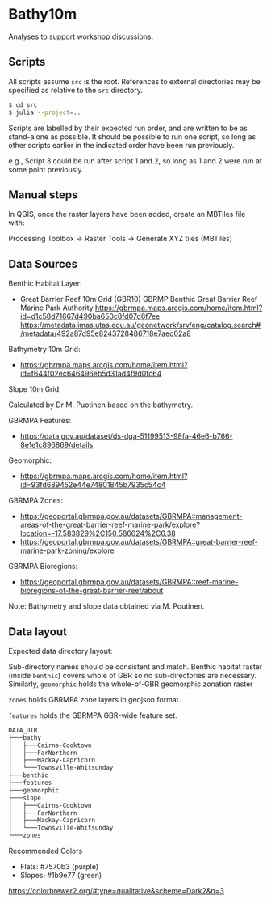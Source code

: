 # Bathy10m

Analyses to support workshop discussions.

## Scripts

All scripts assume `src` is the root. References to external directories may be specified
as relative to the `src` directory.

```bash
$ cd src
$ julia --project=..
```

Scripts are labelled by their expected run order, and are written to be as stand-alone as
possible. It should be possible to run one script, so long as other scripts earlier in the
indicated order have been run previously.

e.g., Script 3 could be run after script 1 and 2, so long as 1 and 2 were run at some point
previously.

## Manual steps

In QGIS, once the raster layers have been added, create an MBTiles file with:

Processing Toolbox -> Raster Tools -> Generate XYZ tiles (MBTiles)

## Data Sources

Benthic Habitat Layer:
- Great Barrier Reef 10m Grid (GBR10) GBRMP Benthic
  Great Barrier Reef Marine Park Authority
  https://gbrmpa.maps.arcgis.com/home/item.html?id=d1c58d71667d490ba650c8fd07d6f7ee
  https://metadata.imas.utas.edu.au/geonetwork/srv/eng/catalog.search#/metadata/492a87d95e8243728486718e7aed02a8


Bathymetry 10m Grid:
- https://gbrmpa.maps.arcgis.com/home/item.html?id=f644f02ec646496eb5d31ad4f9d0fc64

Slope 10m Grid:

Calculated by Dr M. Puotinen based on the bathymetry.

GBRMPA Features:
- https://data.gov.au/dataset/ds-dga-51199513-98fa-46e6-b766-8e1e1c896869/details

Geomorphic:
- https://gbrmpa.maps.arcgis.com/home/item.html?id=93fd689452e44e74801845b7935c54c4

GBRMPA Zones:
- https://geoportal.gbrmpa.gov.au/datasets/GBRMPA::management-areas-of-the-great-barrier-reef-marine-park/explore?location=-17.583829%2C150.586624%2C6.38
- https://geoportal.gbrmpa.gov.au/datasets/GBRMPA::great-barrier-reef-marine-park-zoning/explore


GBRMPA Bioregions:
- https://geoportal.gbrmpa.gov.au/datasets/GBRMPA::reef-marine-bioregions-of-the-great-barrier-reef/about

Note: Bathymetry and slope data obtained via M. Poutinen.

## Data layout

Expected data directory layout:

Sub-directory names should be consistent and match.
Benthic habitat raster (inside `benthic`) covers whole of GBR so no sub-directories are necessary.
Similarly, `geomorphic` holds the whole-of-GBR geomorphic zonation raster

`zones` holds GBRMPA zone layers in geojson format.

`features` holds the GBRMPA GBR-wide feature set.

```bash
DATA_DIR
├───bathy
│   ├───Cairns-Cooktown
│   ├───FarNorthern
│   ├───Mackay-Capricorn
│   └───Townsville-Whitsunday
├───benthic
├───features
├───geomorphic
├───slope
│   ├───Cairns-Cooktown
│   ├───FarNorthern
│   ├───Mackay-Capricorn
│   └───Townsville-Whitsunday
└───zones
```

Recommended Colors

- Flats: #7570b3  (purple)
- Slopes: #1b9e77  (green)

https://colorbrewer2.org/#type=qualitative&scheme=Dark2&n=3
